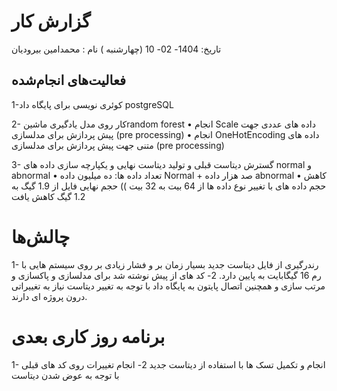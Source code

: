 # گزارش کار
تاریخ: 1404- 02- 10 (چهارشنبه )
نام : محمدامین بیرودیان

## فعالیت‌های انجام‌شده
1-کوئری نویسی برای پایگاه داد   postgreSQL

2- کار روی مدل یادگیری ماشینrandom forest
•	انجام Scale داده های عددی جهت پیش پردازش برای مدلسازی (pre processing) 
• انجام	OneHotEncoding  داده های متنی جهت پیش پردازش برای مدلسازی (pre processing) 

3- گسترش دیتاست قبلی و تولید دیتاست نهایی و یکپارچه سازی داده های normal و  abnormal
•	تعداد داده ها: ده میلیون داده Normal   + صد هزار داده abnormal
•	کاهش حجم داده های با تغییر نوع داده ها از 64 بیت به 32 بیت )) حجم نهایی فایل از 1.9 گیگ به 1.2 گیگ کاهش یافت

# چالش‌ها
1-	رندرگیری از فایل دیتاست جدید بسیار زمان بر و فشار زیادی بر روی سیستم هایی با رم 16 گیگابایت به پایین دارد.
2-	کد های از پیش نوشته شد برای مدلسازی و پاکسازی و مرتب سازی و همچنین اتصال پایتون به پایگاه داد با توجه به تغییر دیتاست نیاز به تغییراتی درون پروژه ای دارند.

# برنامه روز کاری بعدی
1-	انجام و تکمیل تسک ها با استفاده از دیتاست جدید
2-	انجام تغییرات روی کد های قبلی با توجه به عوض شدن دیتاست

